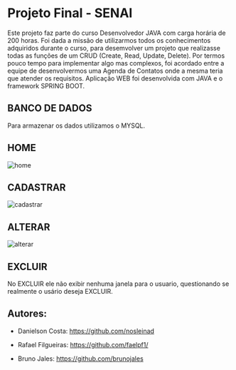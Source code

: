 # Projeto Final - SENAI

Este projeto faz parte do curso Desenvolvedor JAVA com carga horária de 200 horas.
Foi dada a missão de utilizarmos todos os conhecimentos adquiridos durante o curso,
para desemvolver um projeto que realizasse todas as funções de um CRUD (Create, Read, Update, Delete).
Por termos pouco tempo para implementar algo mas  complexos, foi acordado entre a equipe
de desenvolvermos uma Agenda de Contatos onde a mesma teria que atender os requisitos.
Aplicação WEB foi desenvolvida com JAVA e o framework SPRING BOOT.

## BANCO DE DADOS
Para armazenar os dados utilizamos o MYSQL.

## HOME
![home](https://user-images.githubusercontent.com/44067889/147715901-ce1aa4b4-9a56-4ee3-a5a7-0f4b8adf3e65.png)

## CADASTRAR
![cadastrar](https://user-images.githubusercontent.com/44067889/147715984-bb2188d9-852b-4553-8f48-684c51082805.png)

## ALTERAR
![alterar](https://user-images.githubusercontent.com/44067889/147716092-9d882575-e4f1-4dcb-aa35-aab5823b9361.png)

## EXCLUIR
No EXCLUIR ele não exibir nenhuma janela para o usuario, questionando se realmente o usário deseja EXCLUIR.

## Autores: 
- Danielson Costa: https://github.com/nosleinad

- Rafael Filgueiras: https://github.com/faelpf1/

- Bruno Jales: https://github.com/brunojales

